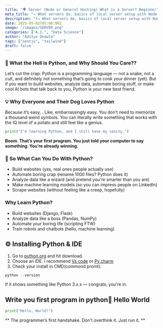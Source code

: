 ```yaml
---
title: "🌍 Server (Node or General Hosting) What is a Server? Beginner’s Guide to the Tech Behind the Web"
meta_title: "→ What servers do, basics of local server setup with Node."
description: "t→ What servers do, basics of local server setup with Node."
date: 2025-05-02T05:00:00Z
image: "/images/SERVER.png"
categories: ["A.I.", "Data Science"]
author: "Aditya Dhawle"
tags: ["nextjs", "tailwind"]
draft: false
---
```




### 🐍 What the Hell is Python, and Why Should You Care??

Let’s cut the crap: Python is a programming language — not a snake, not a cult, and definitely not something that’s going to cook your dinner (yet). But if you want to build websites, analyze data, automate boring stuff, or make cool AI bots that talk back to you, Python is your new best friend.
### 💡 Why Everyone and Their Dog Loves Python

<p>Because it’s easy, . Like, embarrassingly easy.
You don’t need to memorize a thousand weird symbols. You can literally write something that works with the IQ level of a potato and still feel like a genius.</p>


```python
print("I’m learning Python, and I still have my sanity.")

```
**Boom. That’s your first program. You just told your computer to say something. You’re already winning.**


### 🔧 So What Can You Do With Python?
- Build websites (yes, real ones people actually use)
- Automate boring crap (rename 1000 files? Python does it)
- Analyze data like a wizard (and pretend you're smarter than you are)
- Make machine learning models (so you can impress people on LinkedIn)
- Scrape websites (without feeling like a creep, hopefully)

### Why Learn Python?
- Build websites (Django, Flask)
- Analyze data like a boss (Pandas, NumPy)
- Automate your boring life (scripting FTW)
- Train robots and chatbots (hello, machine learning)

## ⚙️ Installing Python & IDE

1. Go to [python.org](https://www.python.org/downloads/) and hit download.
2. Choose an IDE. I recommend [Vs code](https://code.visualstudio.com/download) or [Py charm](https://www.jetbrains.com/pycharm/download/?section=windows)
3. Check your install in CMD(commond promt):

```python
python --version

```
<p>If it shows something like Python 3.x.x — congrats, you're in.</p>

##  Write you first program in python👋 Hello World

```python
print("Hello, World!")

```
** The programmer’s first handshake. Don't overthink it. Just run it. **

```

